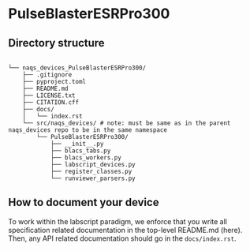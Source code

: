 # PulseBlasterESRPro300

## Directory structure

```text

└── naqs_devices_PulseBlasterESRPro300/
    ├── .gitignore
    ├── pyproject.toml
    ├── README.md
    ├── LICENSE.txt
    ├── CITATION.cff
    ├── docs/
    │   └── index.rst
    └── src/naqs_devices/ # note: must be same as in the parent naqs_devices repo to be in the same namespace
        └── PulseBlasterESRPro300/
            ├── __init__.py
            ├── blacs_tabs.py
            ├── blacs_workers.py
            ├── labscript_devices.py
            ├── register_classes.py
            └── runviewer_parsers.py

```

## How to document your device

To work within the labscript paradigm, we enforce that you write all
specification related documentation in the top-level README.md (here). Then,
any API related documentation should go in the `docs/index.rst`.
